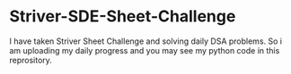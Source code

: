 # Striver-SDE-Sheet-Challenge

I have taken Striver Sheet Challenge and solving daily DSA problems. So i am uploading my daily progress and you may see my python code in this reprository.
